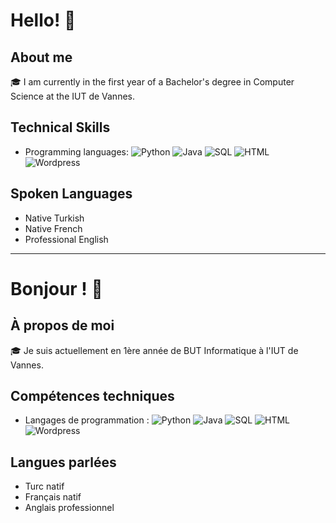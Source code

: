 # Hello! 👋

## About me
🎓 I am currently in the first year of a Bachelor's degree in Computer Science at the IUT de Vannes.

## Technical Skills
- Programming languages: 
  ![Python](https://img.shields.io/badge/-Python-blue)
  ![Java](https://img.shields.io/badge/-Java-orange)
  ![SQL](https://img.shields.io/badge/-SQL-lightgrey)
  ![HTML](https://img.shields.io/badge/-HTML-red)
  ![Wordpress](https://img.shields.io/badge/-Wordpress-brightgreen)

## Spoken Languages
- Native Turkish
- Native French
- Professional English

---------------------------------------------------

# Bonjour ! 👋

## À propos de moi
🎓 Je suis actuellement en 1ère année de BUT Informatique à l'IUT de Vannes.

## Compétences techniques
- Langages de programmation : 
  ![Python](https://img.shields.io/badge/-Python-blue)
  ![Java](https://img.shields.io/badge/-Java-orange)
  ![SQL](https://img.shields.io/badge/-SQL-lightgrey)
  ![HTML](https://img.shields.io/badge/-HTML-red)
  ![Wordpress](https://img.shields.io/badge/-Wordpress-brightgreen)

## Langues parlées
- Turc natif
- Français natif
- Anglais professionnel

